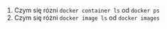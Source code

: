 1. Czym się rózni `docker container ls`  od  `docker ps`
2. Czym się różni `docker image ls` od `docker images`